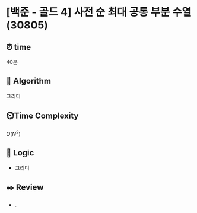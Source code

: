 # [백준 - 골드 4] 사전 순 최대 공통 부분 수열 (30805)
 
## ⏰  **time**
40분

## :pushpin: **Algorithm**
그리디

## ⏲️**Time Complexity**
$O(N^2)$

## :round_pushpin: **Logic**
- 그리디

## :black_nib: **Review**
- .
